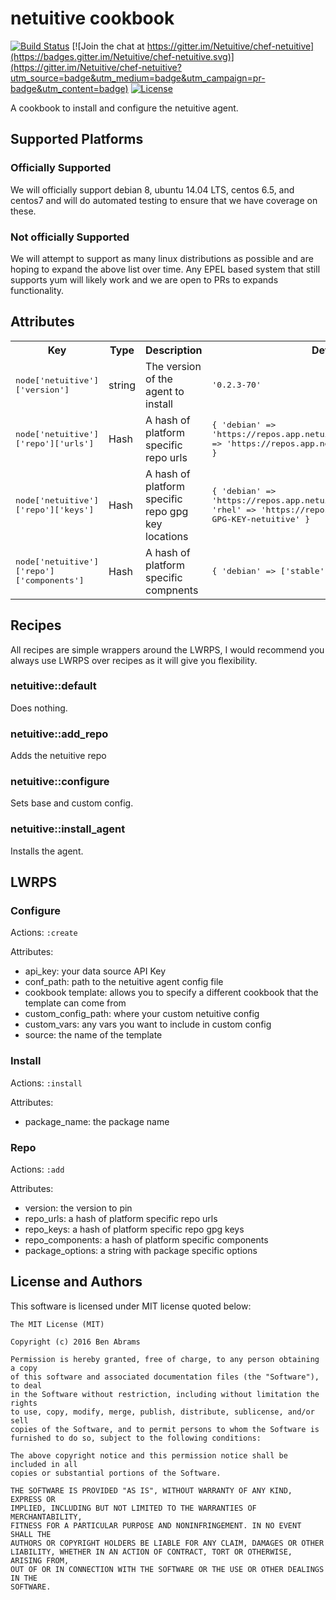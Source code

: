 # netuitive cookbook

[![Build Status](https://travis-ci.org/Netuitive/chef-netuitive.svg?branch=master)](https://travis-ci.org/Netuitive/chef-netuitive)
[![Join the chat at https://gitter.im/Netuitive/chef-netuitive](https://badges.gitter.im/Netuitive/chef-netuitive.svg)](https://gitter.im/Netuitive/chef-netuitive?utm_source=badge&utm_medium=badge&utm_campaign=pr-badge&utm_content=badge)
[![License](https://img.shields.io/badge/license-MIT-blue.svg)](https://raw.githubusercontent.com/Netuitive/chef-netuitive/master/LICENSE)

A cookbook to install and configure the netuitive agent.

## Supported Platforms

### Officially Supported
We will officially support debian 8, ubuntu 14.04 LTS, centos 6.5, and centos7 and will do automated testing to ensure that we have coverage on these.

### Not officially Supported
We will attempt to support as many linux distributions as possible and are hoping to expand the above list over time. Any EPEL based system that still supports yum will likely work and we are open to PRs to expands functionality.


## Attributes

<table>
  <tr>
    <th>Key</th>
    <th>Type</th>
    <th>Description</th>
    <th>Default</th>
  </tr>
  <tr>
    <td><tt>node['netuitive']['version']</tt></td>
    <td>string</td>
    <td>The version of the agent to install</td>
    <td><tt>'0.2.3-70'</tt></td>
  </tr>
  <tr>
    <td><tt>node['netuitive']['repo']['urls']</tt></td>
    <td>Hash</td>
    <td>A hash of platform specific repo urls</td>
    <td><tt>{
      'debian' => 'https://repos.app.netuitive.com/deb/',
      'rhel' => 'https://repos.app.netuitive.com/rpm/noarch'
    }
    </tt></td>
  </tr>
  <tr>
    <td><tt>node['netuitive']['repo']['keys']</tt></td>
    <td>Hash</td>
    <td>A hash of platform specific repo gpg key locations</td>
    <td><tt>{
      'debian' => 'https://repos.app.netuitive.com/netuitive.gpg',
      'rhel' => 'https://repos.app.netuitive.com/RPM-GPG-KEY-netuitive'
    }
    </tt></td>
  </tr>
  <tr>
    <td><tt>node['netuitive']['repo']['components']</tt></td>
    <td>Hash</td>
    <td>A hash of platform specific compnents</td>
    <td><tt>{
      'debian' => ['stable', 'main']
    }
    </tt></td>
  </tr>

</table>

## Recipes

All recipes are simple wrappers around the LWRPS, I would recommend you always use LWRPS over recipes as it will give you flexibility.

### netuitive::default

Does nothing.

### netuitive::add_repo

Adds the netuitive repo

### netuitive::configure

Sets base and custom config.

### netuitive::install_agent

Installs the agent.

## LWRPS

### Configure

Actions: `:create`

Attributes:
- api_key: your data source API Key
- conf_path: path to the netuitive agent config file
- cookbook template: allows you to specify a different cookbook that the template can come from
- custom_config_path: where your custom netuitive config
- custom_vars: any vars you want to include in custom config
- source: the name of the template

### Install

Actions: `:install`

Attributes:
- package_name: the package name

### Repo

Actions: `:add`

Attributes:
- version: the version to pin
- repo_urls: a hash of platform specific repo urls
- repo_keys: a hash of platform specific repo gpg keys
- repo_components: a hash of platform specific components
- package_options: a string with package specific options

## License and Authors
This software is licensed under MIT license quoted below:

```
The MIT License (MIT)

Copyright (c) 2016 Ben Abrams

Permission is hereby granted, free of charge, to any person obtaining a copy
of this software and associated documentation files (the "Software"), to deal
in the Software without restriction, including without limitation the rights
to use, copy, modify, merge, publish, distribute, sublicense, and/or sell
copies of the Software, and to permit persons to whom the Software is
furnished to do so, subject to the following conditions:

The above copyright notice and this permission notice shall be included in all
copies or substantial portions of the Software.

THE SOFTWARE IS PROVIDED "AS IS", WITHOUT WARRANTY OF ANY KIND, EXPRESS OR
IMPLIED, INCLUDING BUT NOT LIMITED TO THE WARRANTIES OF MERCHANTABILITY,
FITNESS FOR A PARTICULAR PURPOSE AND NONINFRINGEMENT. IN NO EVENT SHALL THE
AUTHORS OR COPYRIGHT HOLDERS BE LIABLE FOR ANY CLAIM, DAMAGES OR OTHER
LIABILITY, WHETHER IN AN ACTION OF CONTRACT, TORT OR OTHERWISE, ARISING FROM,
OUT OF OR IN CONNECTION WITH THE SOFTWARE OR THE USE OR OTHER DEALINGS IN THE
SOFTWARE.
```
